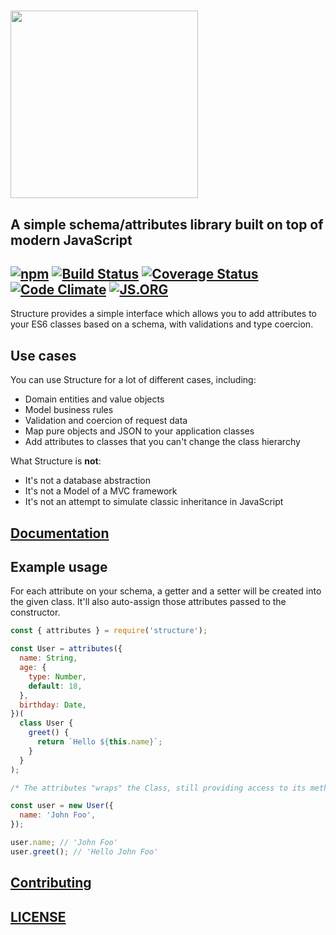 # <a href="https://structure.js.org/"><img src="https://raw.githubusercontent.com/talyssonoc/structure/master/structure.jpg" width="300"></a>

## A simple schema/attributes library built on top of modern JavaScript

## [![npm](https://img.shields.io/npm/v/structure.svg?style=flat)](https://www.npmjs.com/package/structure) [![Build Status](https://travis-ci.org/talyssonoc/structure.svg?branch=master)](https://travis-ci.org/talyssonoc/structure) [![Coverage Status](https://coveralls.io/repos/github/talyssonoc/structure/badge.svg?branch=master)](https://coveralls.io/github/talyssonoc/structure?branch=master) [![Code Climate](https://codeclimate.com/github/talyssonoc/structure/badges/gpa.svg)](https://codeclimate.com/github/talyssonoc/structure) [![JS.ORG](https://img.shields.io/badge/js.org-structure-ffb400.svg?style=flat)](https://js.org/)

Structure provides a simple interface which allows you to add attributes to your ES6 classes based on a schema, with validations and type coercion.

## Use cases

You can use Structure for a lot of different cases, including:

- Domain entities and value objects
- Model business rules
- Validation and coercion of request data
- Map pure objects and JSON to your application classes
- Add attributes to classes that you can't change the class hierarchy

What Structure is **not**:

- It's not a database abstraction
- It's not a Model of a MVC framework
- It's not an attempt to simulate classic inheritance in JavaScript

## [Documentation](https://structure.js.org/)

## Example usage

For each attribute on your schema, a getter and a setter will be created into the given class. It'll also auto-assign those attributes passed to the constructor.

```js
const { attributes } = require('structure');

const User = attributes({
  name: String,
  age: {
    type: Number,
    default: 18,
  },
  birthday: Date,
})(
  class User {
    greet() {
      return `Hello ${this.name}`;
    }
  }
);

/* The attributes "wraps" the Class, still providing access to its methods: */

const user = new User({
  name: 'John Foo',
});

user.name; // 'John Foo'
user.greet(); // 'Hello John Foo'
```

## [Contributing](../../contributing.md)

## [LICENSE](../../license.md)
